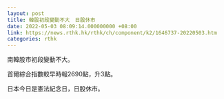 ```yaml
---
layout: post
title: 韓股初段變動不大　日股休市
date: 2022-05-03 08:09:14.000000000 +08:00
link: https://news.rthk.hk/rthk/ch/component/k2/1646737-20220503.htm
categories: rthk
---
```


南韓股市初段變動不大。

首爾綜合指數較早時報2690點，升3點。

日本今日是憲法紀念日，日股休市。
